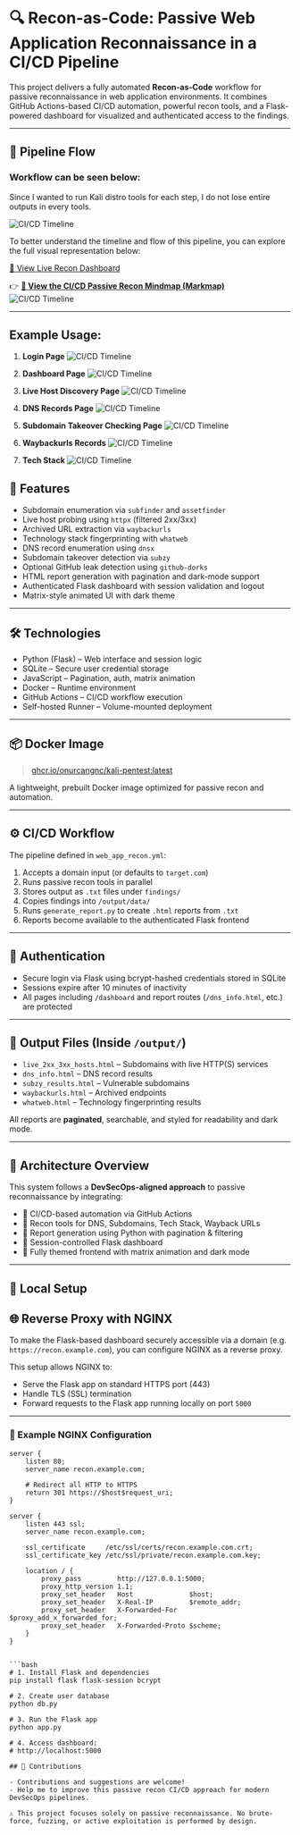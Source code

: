 # 🔍 Recon-as-Code: Passive Web Application Reconnaissance in a CI/CD Pipeline

This project delivers a fully automated **Recon-as-Code** workflow for passive reconnaissance in web application environments. It combines GitHub Actions-based CI/CD automation, powerful recon tools, and a Flask-powered dashboard for visualized and authenticated access to the findings.

---

## 🧭 Pipeline Flow


### Workflow can be seen below:

Since I wanted to run Kali distro tools for each step, I do not lose entire outputs in every tools.

![CI/CD Timeline](./assets/workflow.png)


To better understand the timeline and flow of this pipeline, you can explore the full visual representation below:

[🔗 View Live Recon Dashboard](https://onurcangnc.github.io/web_app_recon_ci-cd/)

👉 **[📌 View the CI/CD Passive Recon Mindmap (Markmap)](./markmap.html)**  
![CI/CD Timeline](./assets/flow.png)

---

## Example Usage:

1) **Login Page**
![CI/CD Timeline](./assets/login.png)

2) **Dashboard Page**
![CI/CD Timeline](./assets/dashboard.png)

3) **Live Host Discovery Page**
![CI/CD Timeline](./assets/live_hosts.png)

4) **DNS Records Page**
![CI/CD Timeline](./assets/dns_info.png)

5) **Subdomain Takeover Checking Page**
![CI/CD Timeline](./assets/subzy.png)

6) **Waybackurls Records**
![CI/CD Timeline](./assets/waybacksurl.png)

7) **Tech Stack**
![CI/CD Timeline](./assets/whatweb.png)


## 🚀 Features

- Subdomain enumeration via `subfinder` and `assetfinder`
- Live host probing using `httpx` (filtered 2xx/3xx)
- Archived URL extraction via `waybackurls`
- Technology stack fingerprinting with `whatweb`
- DNS record enumeration using `dnsx`
- Subdomain takeover detection via `subzy`
- Optional GitHub leak detection using `github-dorks`
- HTML report generation with pagination and dark-mode support
- Authenticated Flask dashboard with session validation and logout
- Matrix-style animated UI with dark theme

---

## 🛠️ Technologies

- Python (Flask) – Web interface and session logic
- SQLite – Secure user credential storage
- JavaScript – Pagination, auth, matrix animation
- Docker – Runtime environment
- GitHub Actions – CI/CD workflow execution
- Self-hosted Runner – Volume-mounted deployment

---

## 📦 Docker Image

> [ghcr.io/onurcangnc/kali-pentest:latest](https://github.com/onurcangnc/kali-pentest)

A lightweight, prebuilt Docker image optimized for passive recon and automation.

---

## ⚙️ CI/CD Workflow

The pipeline defined in `web_app_recon.yml`:

1. Accepts a domain input (or defaults to `target.com`)
2. Runs passive recon tools in parallel
3. Stores output as `.txt` files under `findings/`
4. Copies findings into `/output/data/`
5. Runs `generate_report.py` to create `.html` reports from `.txt`
6. Reports become available to the authenticated Flask frontend

---

## 🔐 Authentication

- Secure login via Flask using bcrypt-hashed credentials stored in SQLite
- Sessions expire after 10 minutes of inactivity
- All pages including `/dashboard` and report routes (`/dns_info.html`, etc.) are protected

---

## 📁 Output Files (Inside `/output/`)

- `live_2xx_3xx_hosts.html` – Subdomains with live HTTP(S) services
- `dns_info.html` – DNS record results
- `subzy_results.html` – Vulnerable subdomains
- `waybackurls.html` – Archived endpoints
- `whatweb.html` – Technology fingerprinting results

All reports are **paginated**, searchable, and styled for readability and dark mode.

---

## 🧠 Architecture Overview

This system follows a **DevSecOps-aligned approach** to passive reconnaissance by integrating:

- 🧾 CI/CD-based automation via GitHub Actions
- 🧪 Recon tools for DNS, Subdomains, Tech Stack, Wayback URLs
- 📄 Report generation using Python with pagination & filtering
- 🔐 Session-controlled Flask dashboard
- 🌌 Fully themed frontend with matrix animation and dark mode

---

## 🧪 Local Setup

## 🌐 Reverse Proxy with NGINX

To make the Flask-based dashboard securely accessible via a domain (e.g. `https://recon.example.com`), you can configure NGINX as a reverse proxy.

This setup allows NGINX to:
- Serve the Flask app on standard HTTPS port (443)
- Handle TLS (SSL) termination
- Forward requests to the Flask app running locally on port `5000`

---

### 🔧 Example NGINX Configuration

```nginx
server {
    listen 80;
    server_name recon.example.com;

    # Redirect all HTTP to HTTPS
    return 301 https://$host$request_uri;
}

server {
    listen 443 ssl;
    server_name recon.example.com;

    ssl_certificate     /etc/ssl/certs/recon.example.com.crt;
    ssl_certificate_key /etc/ssl/private/recon.example.com.key;

    location / {
        proxy_pass         http://127.0.0.1:5000;
        proxy_http_version 1.1;
        proxy_set_header   Host              $host;
        proxy_set_header   X-Real-IP         $remote_addr;
        proxy_set_header   X-Forwarded-For   $proxy_add_x_forwarded_for;
        proxy_set_header   X-Forwarded-Proto $scheme;
    }
}


```bash
# 1. Install Flask and dependencies
pip install flask flask-session bcrypt

# 2. Create user database
python db.py

# 3. Run the Flask app
python app.py

# 4. Access dashboard:
# http://localhost:5000

## 🤝 Contributions

- Contributions and suggestions are welcome!
- Help me to improve this passive recon CI/CD approach for modern DevSecOps pipelines.

⚠️ This project focuses solely on passive reconnaissance. No brute-force, fuzzing, or active exploitation is performed by design.

